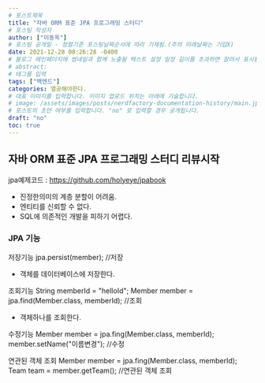 ```yaml
---
# 포스트제목
title: "자바 ORM 표준 JPA 프로그래밍 스터디"
# 포스팅 작성자
author: ["이동옥"] 
# 포스팅 공개일 - 정렬기준 포스팅날짜순서에 따라 기재됨.(주의 미래날짜는 기입X)
date: 2021-12-28 08:26:28 -0400
# 블로그 메인페이지에 썸네일과 함께 노출될 텍스트 설정 일정 길이를 초과하면 잘려서 표시됨.
# abstract:
# 태그를 입력
tags: ["백엔드"]
categories: 열공해야한다.
# 대표 이미지를 입력합니다. 이미지 업로드 위치는 아래에 기술합니다.
# image: /assets/images/posts/nerdfactory-documentation-history/main.jpg
# 포스트의 초안 여부를 입력합니다. "no" 로 입력할 경우 공개됩니다.
draft: "no"
toc: true
---
```


## 자바 ORM 표준 JPA 프로그래밍 스터디 리뷰시작

jpa예제코드 : https://github.com/holyeye/jpabook

 - 진정한의미의 계층 분할이 어려움.
 - 엔티티를 신뢰할 수 없다.
 - SQL에 의존적인 개발을 피하기 어렵다.

### JPA 기능

저장기능
jpa.persist(member); //저장
 - 객체를 데이터베이스에 저장한다.

조회기능
String memberId = "helloId";
Member member = jpa.find(Member.class, memberId); //조회
 - 객체하나를 조회한다. 

수정기능
Member member = jpa.fing(Member.class, memberId);
member.setName("이름변경"); //수정

연관된 객체 조회
Member member = jpa.fing(Member.class, memberId);
Team team = member.getTeam(); //연관된 객체 조회
